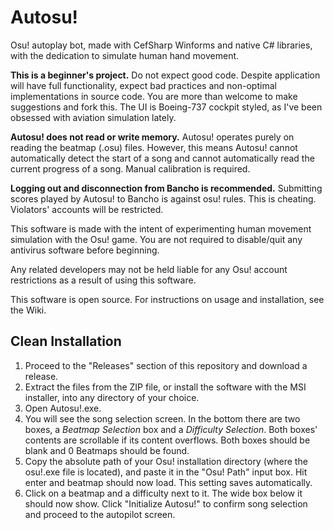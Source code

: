 # Autosu!
Osu! autoplay bot, made with CefSharp Winforms and native C# libraries, with the dedication to simulate human hand movement.

**This is a beginner's project.** Do not expect good code. Despite application will have full functionality, expect bad practices and non-optimal implementations in source code. You are more than welcome to make suggestions and fork this. The UI is Boeing-737 cockpit styled, as I've been obsessed with aviation simulation lately.

**Autosu! does not read or write memory.** Autosu! operates purely on reading the beatmap (.osu) files. However, this means Autosu! cannot automatically detect the start of a song and cannot automatically read the current progress of a song. Manual calibration is required.

**Logging out and disconnection from Bancho is recommended.** Submitting scores played by Autosu! to Bancho is against osu! rules. This is cheating. Violators' accounts will be restricted.

This software is made with the intent of experimenting human movement simulation with the Osu! game. You are not required to disable/quit any antivirus software before beginning.

Any related developers may not be held liable for any Osu! account restrictions as a result of using this software.

This software is open source. For instructions on usage and installation, see the Wiki.

## Clean Installation
1. Proceed to the "Releases" section of this repository and download a release.
2. Extract the files from the ZIP file, or install the software with the MSI installer, into any directory of your choice.
3. Open Autosu!.exe.
4. You will see the song selection screen. In the bottom there are two boxes, a *Beatmap Selection* box and a *Difficulty Selection*. Both boxes' contents are scrollable if its content overflows. Both boxes should be blank and 0 Beatmaps should be found.
5. Copy the absolute path of your Osu! installation directory (where the osu!.exe file is located), and paste it in the "Osu! Path" input box. Hit enter and beatmap should now load. This setting saves automatically.
6. Click on a beatmap and a difficulty next to it. The wide box below it should now show. Click "Initialize Autosu!" to confirm song selection and proceed to the autopilot screen.
